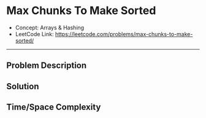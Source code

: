 # Max Chunks To Make Sorted

- Concept: Arrays & Hashing
- LeetCode Link: https://leetcode.com/problems/max-chunks-to-make-sorted/

---

## Problem Description

## Solution

## Time/Space Complexity

